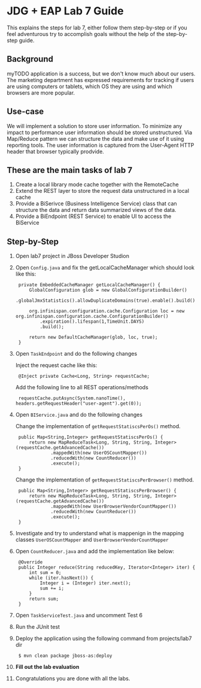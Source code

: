 # JDG + EAP Lab 7 Guide
This explains the steps for lab 7, either follow them step-by-step or if you 
feel adventurous try to accomplish goals without the help of the step-by-step guide.

## Background 
myTODO application is a success, but we don't know much about our users. The marketing department has expressed requirements for tracking if users are using computers or tablets, which OS they are using and which browsers are more popular.

## Use-case
We will implement a solution to store user information. To minimize any impact to performance user information should be stored unstructured. Via Map/Reduce pattern we can structure the data and make use of it using reporting tools. The user information is captured from the User-Agent HTTP header that browser typically prodvide.

## These are the main tasks of lab 7

1. Create a local library mode cache together with the RemoteCache
1. Extend the REST layer to store the request data unstructured in a local cache
2. Provide a BiSerivce (Business Intelligence Service) class that can structure the data and return data summarized views of the data.
3. Provide a BiEndpoint (REST Service) to enable UI to access the BiService

## Step-by-Step

1. Open lab7 project in JBoss Developer Studion
1. Open `Config.java` and fix the getLocalCacheManager which should look like this:
	
		private EmbeddedCacheManager getLocalCacheManager() {
			GlobalConfiguration glob = new GlobalConfigurationBuilder()
				.globalJmxStatistics().allowDuplicateDomains(true).enable().build();

			org.infinispan.configuration.cache.Configuration loc = new org.infinispan.configuration.cache.ConfigurationBuilder()
				.expiration().lifespan(1,TimeUnit.DAYS)
				.build();
	
			return new DefaultCacheManager(glob, loc, true);
		}

1. Open `TaskEndpoint` and do the following changes

	Inject the request cache like this:
		
		@Inject private Cache<Long, String> requestCache;

	Add the following line to all REST operations/methods
	
		requestCache.putAsync(System.nanoTime(), headers.getRequestHeader("user-agent").get(0));
		
1. Open `BIService.java` and do the following changes

	Change the implementation of `getRequestStatiscsPerOs()` method. 
	
		public Map<String,Integer> getRequestStatiscsPerOs() {
			return new MapReduceTask<Long, String, String, Integer>(requestCache.getAdvancedCache())
					.mappedWith(new UserOSCountMapper())
					.reducedWith(new CountReducer())
					.execute();	
		}
	
	Change the implementation of `getRequestStatiscsPerBrowser()` method.
	
		public Map<String,Integer> getRequestStatiscsPerBrowser() {
			return new MapReduceTask<Long, String, String, Integer>(requestCache.getAdvancedCache())
					.mappedWith(new UserBrowserVendorCountMapper())
					.reducedWith(new CountReducer())
					.execute();	
		}

1. Investigate and try to understand what is mappenign in the mapping classes `UserOSCountMapper` and `UserBrowserVendorCountMapper`
1. Open `CountReducer.java` and add the implementation like below:
	 	
		@Override
		public Integer reduce(String reducedKey, Iterator<Integer> iter) {
			int sum = 0;
			while (iter.hasNext()) {
				Integer i = (Integer) iter.next();
				sum += i;
			}
			return sum;
		}

1. Open `TaskServiceTest.java` and uncomment Test 6 
1. Run the JUnit test
1. Deploy the application using the following command from projects/lab7 dir
		
		$ mvn clean package jboss-as:deploy
		
1. **Fill out the lab evaluation**
1. Congratulations you are done with all the labs.
